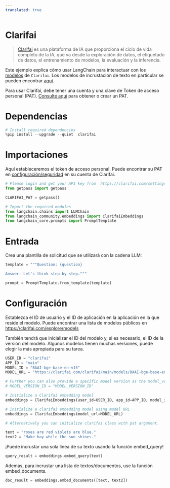 ```yaml
---
translated: true
---
```


# Clarifai

>[Clarifai](https://www.clarifai.com/) es una plataforma de IA que proporciona el ciclo de vida completo de la IA, que va desde la exploración de datos, el etiquetado de datos, el entrenamiento de modelos, la evaluación y la inferencia.

Este ejemplo explica cómo usar LangChain para interactuar con los [modelos](https://clarifai.com/explore/models) de `Clarifai`. Los modelos de incrustación de texto en particular se pueden encontrar [aquí](https://clarifai.com/explore/models?page=1&perPage=24&filterData=%5B%7B%22field%22%3A%22model_type_id%22%2C%22value%22%3A%5B%22text-embedder%22%5D%7D%5D).

Para usar Clarifai, debe tener una cuenta y una clave de Token de acceso personal (PAT).
[Consulte aquí](https://clarifai.com/settings/security) para obtener o crear un PAT.

# Dependencias

```python
# Install required dependencies
%pip install --upgrade --quiet  clarifai
```

# Importaciones

Aquí estableceremos el token de acceso personal. Puede encontrar su PAT en [configuración/seguridad](https://clarifai.com/settings/security) en su cuenta de Clarifai.

```python
# Please login and get your API key from  https://clarifai.com/settings/security
from getpass import getpass

CLARIFAI_PAT = getpass()
```

```python
# Import the required modules
from langchain.chains import LLMChain
from langchain_community.embeddings import ClarifaiEmbeddings
from langchain_core.prompts import PromptTemplate
```

# Entrada

Crea una plantilla de solicitud que se utilizará con la cadena LLM:

```python
template = """Question: {question}

Answer: Let's think step by step."""

prompt = PromptTemplate.from_template(template)
```

# Configuración

Establezca el ID de usuario y el ID de aplicación en la aplicación en la que reside el modelo. Puede encontrar una lista de modelos públicos en https://clarifai.com/explore/models

También tendrá que inicializar el ID del modelo y, si es necesario, el ID de la versión del modelo. Algunos modelos tienen muchas versiones, puede elegir la más apropiada para su tarea.

```python
USER_ID = "clarifai"
APP_ID = "main"
MODEL_ID = "BAAI-bge-base-en-v15"
MODEL_URL = "https://clarifai.com/clarifai/main/models/BAAI-bge-base-en-v15"

# Further you can also provide a specific model version as the model_version_id arg.
# MODEL_VERSION_ID = "MODEL_VERSION_ID"
```

```python
# Initialize a Clarifai embedding model
embeddings = ClarifaiEmbeddings(user_id=USER_ID, app_id=APP_ID, model_id=MODEL_ID)

# Initialize a clarifai embedding model using model URL
embeddings = ClarifaiEmbeddings(model_url=MODEL_URL)

# Alternatively you can initialize clarifai class with pat argument.
```

```python
text = "roses are red violets are blue."
text2 = "Make hay while the sun shines."
```

¡Puede incrustar una sola línea de su texto usando la función embed_query!

```python
query_result = embeddings.embed_query(text)
```

Además, para incrustar una lista de textos/documentos, use la función embed_documents.

```python
doc_result = embeddings.embed_documents([text, text2])
```
